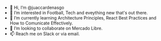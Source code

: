 - 👋 Hi, I’m @juaccardenasgo
- 👀 I’m interested in Football, Tech and eveything new that's out there.
- 🌱 I’m currently learning Architecture Principles, React Best Practices and How to Comunicate Effectively.
- 💞️ I’m looking to collaborate on Mercado Libre.
- 📫 Reach me on Slack or via email.

<!---
juaccardenasgo/juaccardenasgo is a ✨ special ✨ repository because its `README.md` (this file) appears on your GitHub profile.
You can click the Preview link to take a look at your changes.
--->
